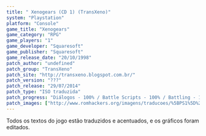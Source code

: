 ```yaml
---
title: " Xenogears (CD 1) (TransXeno)"
system: "Playstation"
platform: "Console"
game_title: "Xenogears"
game_category: "RPG"
game_players: "1"
game_developer: "Squaresoft"
game_publisher: "Squaresoft"
game_release_date: "20/10/1998"
patch_author: "undefined"
patch_group: "TransXeno"
patch_site: "http://transxeno.blogspot.com.br/"
patch_version: "???"
patch_release: "29/07/2014"
patch_type: "ISO traduzida"
patch_progress: "Diálogos - 100% / Battle Scripts - 100% / Battling - 100% / Itens e descrições - 100% / Gráficos - 100% / Revisão - 100%"
patch_images: ["http://www.romhackers.org/imagens/traducoes/%5BPS1%5D%20Xenogears%20-%20TransXeno%20-%201.jpg","http://www.romhackers.org/imagens/traducoes/%5BPS1%5D%20Xenogears%20-%20TransXeno%20-%202.jpg","http://www.romhackers.org/imagens/traducoes/%5BPS1%5D%20Xenogears%20-%20TransXeno%20-%203.jpg"]
---
```

Todos os textos do jogo estão traduzidos e acentuados, e os gráficos foram editados.